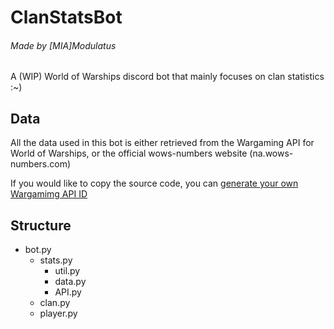 # ClanStatsBot
###### Made by [MIA]Modulatus

A (WIP) World of Warships discord bot that mainly focuses on clan statistics :~)

## Data
All the data used in this bot is either retrieved from the Wargaming API for World of Warships, or the official wows-numbers website (na.wows-numbers.com)

If you would like to copy the source code, you can [generate your own Wargamimg API ID](https://developers.wargaming.net/)

## Structure

* bot.py
  * stats.py
    * util.py
    * data.py
    * API.py
  * clan.py
  * player.py
  
